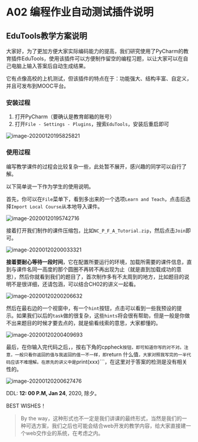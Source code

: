 # A02 编程作业自动测试插件说明

## EduTools教学方案说明

大家好，为了更加方便大家实际编码能力的提高，我们研究使用了PyCharm的教育插件EduTools，使用该插件可以方便制作留空的编程习题，以让大家可以在自己电脑上输入答案后自动生成结果。

它有点像高校的上机测试，但该插件的特点在于：功能强大、结构丰富、自定义，并且可发布到MOOC平台。

### 安装过程

1. 打开PyCharm（要确认是教育邮箱的账号）
2. 打开```File - Settings - Plugins```，搜索```EduTools```，安装后重启即可

![image-20200120195825821](https://mark-vue-oss.oss-cn-hangzhou.aliyuncs.com/image-20200120195825821.png)

### 使用过程

编写教学课件的过程会比较复杂一些，此处暂不展开，感兴趣的同学可以自行了解。

以下简单说一下作为学生的使用说明。

首先，你可以在```File```菜单下，看到多出来的一个选项```Learn and Teach```，点击后选择```Import Local Course```从本地导入课件。

![image-20200120195742716](https://mark-vue-oss.oss-cn-hangzhou.aliyuncs.com/image-20200120195742716.png)

接着打开我们制作的课件压缩包，比如```NC_P_F_A_Tutorial.zip```，然后点击```Join```即可。

![image-20200120200033321](https://mark-vue-oss.oss-cn-hangzhou.aliyuncs.com/image-20200120200033321.png)

**接着要耐心等待一段时间**，它在配置所要运行的环境，加载所需要的课件信息，直到与课件名同一高度的那个圆圈不再转不再出现为止（就是直到加载成功的意思），然后你就看到我们的题目了，首次制作多有不太周到的地方，比如题目的说明不是很详细，还请包涵，可以结合CH02的讲义一起看。

![image-20200120200206632](https://mark-vue-oss.oss-cn-hangzhou.aliyuncs.com/image-20200120200206632.png)

然后在最右边的一个视窗中，有一个```hint```按钮，点击可以看到一些我预设的提示。如果我们以后的```task```做的很复杂，这些```hints```将会很有帮助，但是一般是你做不出来题目的时候才要去点的，就是偷看线索的意思，大家都懂的。

![image-20200120200409693](https://mark-vue-oss.oss-cn-hangzhou.aliyuncs.com/image-20200120200409693.png)

最后，在你输入完代码之后，，按右下角的cppheck```按钮，即可知道你写的对不对。注意，一般只看你返回的值与我返回的值一不一样，即```return 什么值```，大家对照我写完的一半代码应该不难理解。在原先的讲义中是```print(xxx)```，在这里对于答案的检测是没有相关性的。

![image-20200120200627476](https://mark-vue-oss.oss-cn-hangzhou.aliyuncs.com/image-20200120200627476.png)

DDL: **12: 00 P.M, Jan 24**, 2020, 除夕。

BEST WISHES！

> By the way，这种形式也不一定是我们讲课的最终形式，当然是我们的一种可选方案，我们之后也可能会结合web开发的教学内容，给大家直接建一个web交作业的系统，在考虑之内。
